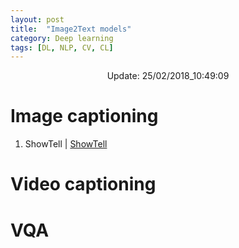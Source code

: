 ```yaml
---
layout: post
title:  "Image2Text models"
category: Deep learning
tags: [DL, NLP, CV, CL]
---
```






<center> Update: 25/02/2018_10:49:09</center>

  	
  	
  	
# Image captioning  	
1. ShowTell | [ShowTell](https://rawgit.com/elbayadm/PaperNotes/master/im2text/ShowTell.md.html)
  	
# Video captioning  	
  	
# VQA  	
